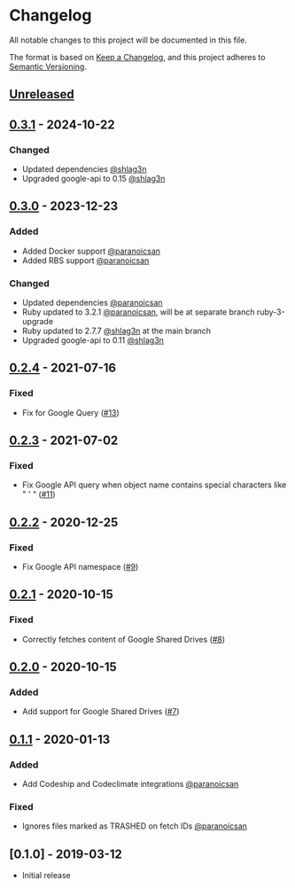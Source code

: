 # Changelog
All notable changes to this project will be documented in this file.

The format is based on [Keep a Changelog](https://keepachangelog.com/en/1.0.0/),
and this project adheres to [Semantic Versioning](https://semver.org/spec/v2.0.0.html).

## [Unreleased](https://github.com/learningtapestry/lt-google-api/compare/v0.3.1...HEAD)

## [0.3.1](https://github.com/learningtapestry/lt-google-api/compare/v0.3.0...v0.3.1) - 2024-10-22
### Changed
- Updated dependencies [@shlag3n](https://github.com/shlag3n)
- Upgraded google-api to 0.15 [@shlag3n](https://github.com/shlag3n)

## [0.3.0](https://github.com/learningtapestry/lt-google-api/compare/v0.2.4...v0.3.0) - 2023-12-23
### Added

- Added Docker support [@paranoicsan](https://github.com/paranoicsan)
- Added RBS support [@paranoicsan](https://github.com/paranoicsan)

### Changed

- Updated dependencies [@paranoicsan](https://github.com/paranoicsan)
- Ruby updated to 3.2.1 [@paranoicsan](https://github.com/paranoicsan), will be at separate branch ruby-3-upgrade
- Ruby updated to 2.7.7 [@shlag3n](https://github.com/shlag3n) at the main branch
- Upgraded google-api to 0.11 [@shlag3n](https://github.com/shlag3n)

## [0.2.4](https://github.com/learningtapestry/lt-google-api/compare/v0.2.3...v0.2.4) - 2021-07-16

### Fixed

- Fix for Google Query ([#13](https://github.com/learningtapestry/lt-google-api/pull/13))

## [0.2.3](https://github.com/learningtapestry/lt-google-api/compare/v0.2.2...v0.2.3) - 2021-07-02

### Fixed

- Fix Google API query when object name contains special characters like " ' " ([#11](https://github.com/learningtapestry/lt-google-api/pull/11))

## [0.2.2](https://github.com/learningtapestry/lt-google-api/compare/v0.2.1...v0.2.2) - 2020-12-25

### Fixed

- Fix Google API namespace ([#9](https://github.com/learningtapestry/lt-google-api/pull/9))

## [0.2.1](https://github.com/learningtapestry/lt-google-api/compare/v0.2.0...v0.2.1) - 2020-10-15

### Fixed

- Correctly fetches content of Google Shared Drives ([#8](https://github.com/learningtapestry/lt-google-api/pull/8))

## [0.2.0](https://github.com/learningtapestry/lt-lcms/compare/v0.1.1...v0.2.0) - 2020-10-15

### Added

- Add support for Google Shared Drives ([#7](https://github.com/learningtapestry/lt-google-api/pull/7))

## [0.1.1](https://github.com/learningtapestry/lt-google-api/compare/v0.1.0...v0.1.1) - 2020-01-13

### Added

- Add Codeship and Codeclimate integrations [@paranoicsan](https://github.com/paranoicsan)

### Fixed

- Ignores files marked as TRASHED on fetch IDs [@paranoicsan](https://github.com/paranoicsan)

## [0.1.0] - 2019-03-12

- Initial release

